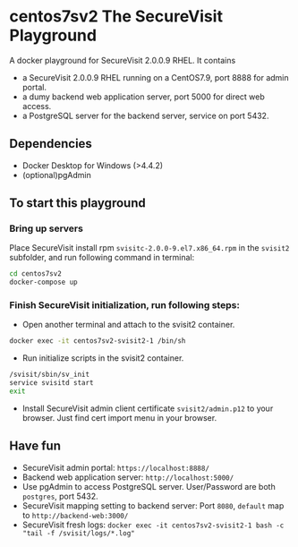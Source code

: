 # centos7sv2 The SecureVisit Playground

A docker playground for SecureVisit 2.0.0.9 RHEL.
It contains
- a SecureVisit 2.0.0.9 RHEL running on a CentOS7.9, port 8888 for admin portal.
- a dumy backend web application server, port 5000 for direct web access.
- a PostgreSQL server for the backend server, service on port 5432.

## Dependencies
- Docker Desktop for Windows (>4.4.2)
- (optional)pgAdmin

## To start this playground
### Bring up servers
Place SecureVisit install rpm `svisitc-2.0.0-9.el7.x86_64.rpm` in the `svisit2` subfolder, and run following command in terminal:
```bash
cd centos7sv2
docker-compose up
```
### Finish SecureVisit initialization, run following steps:  
- Open another terminal and attach to the svisit2 container. 
```bash
docker exec -it centos7sv2-svisit2-1 /bin/sh
```
- Run initialize scripts in the svisit2 container.
```bash
/svisit/sbin/sv_init
service svisitd start
exit
```
- Install SecureVisit admin client certificate `svisit2/admin.p12` to your browser. Just find cert import menu in your browser.

## Have fun
- SecureVisit admin portal: `https://localhost:8888/`
- Backend web application server: `http://localhost:5000/` 
- Use pgAdmin to access PostgreSQL server. User/Password are both `postgres`, port 5432.
- SecureVisit mapping setting to backend server: Port `8080`, `default` map to `http://backend-web:3000/`
- SecureVisit fresh logs: `docker exec -it centos7sv2-svisit2-1 bash -c "tail -f /svisit/logs/*.log"`
